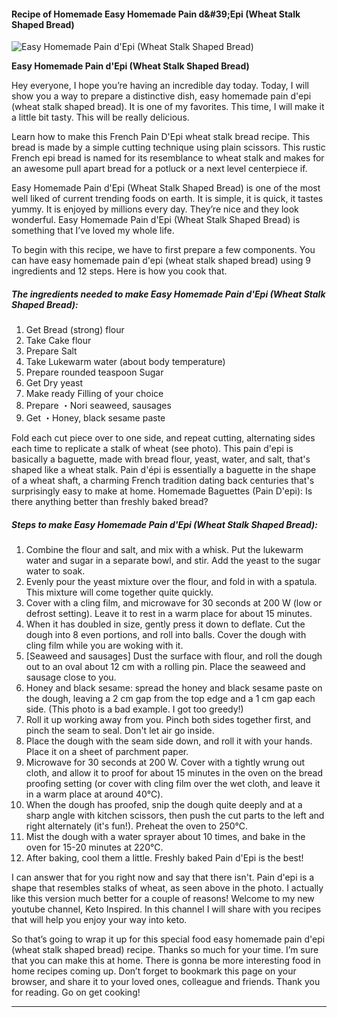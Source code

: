             

#### Recipe of Homemade Easy Homemade Pain d&amp;#39;Epi (Wheat Stalk Shaped Bread)

![Easy Homemade Pain d'Epi (Wheat Stalk Shaped Bread)](https://img-global.cpcdn.com/recipes/6478032459005952/751x532cq70/easy-homemade-pain-depi-wheat-stalk-shaped-bread-recipe-main-photo.jpg)

**Easy Homemade Pain d'Epi (Wheat Stalk Shaped Bread)**

Hey everyone, I hope you’re having an incredible day today. Today, I will show you a way to prepare a distinctive dish, easy homemade pain d'epi (wheat stalk shaped bread). It is one of my favorites. This time, I will make it a little bit tasty. This will be really delicious.

Learn how to make this French Pain D'Epi wheat stalk bread recipe. This bread is made by a simple cutting technique using plain scissors. This rustic French epi bread is named for its resemblance to wheat stalk and makes for an awesome pull apart bread for a potluck or a next level centerpiece if.

Easy Homemade Pain d'Epi (Wheat Stalk Shaped Bread) is one of the most well liked of current trending foods on earth. It is simple, it is quick, it tastes yummy. It is enjoyed by millions every day. They’re nice and they look wonderful. Easy Homemade Pain d'Epi (Wheat Stalk Shaped Bread) is something that I’ve loved my whole life.

To begin with this recipe, we have to first prepare a few components. You can have easy homemade pain d'epi (wheat stalk shaped bread) using 9 ingredients and 12 steps. Here is how you cook that.

##### The ingredients needed to make Easy Homemade Pain d'Epi (Wheat Stalk Shaped Bread):

1.  Get Bread (strong) flour
2.  Take Cake flour
3.  Prepare Salt
4.  Take Lukewarm water (about body temperature)
5.  Prepare rounded teaspoon Sugar
6.  Get Dry yeast
7.  Make ready Filling of your choice
8.  Prepare ・Nori seaweed, sausages
9.  Get ・Honey, black sesame paste

Fold each cut piece over to one side, and repeat cutting, alternating sides each time to replicate a stalk of wheat (see photo). This pain d'epi is basically a baguette, made with bread flour, yeast, water, and salt, that's shaped like a wheat stalk. Pain d'épi is essentially a baguette in the shape of a wheat shaft, a charming French tradition dating back centuries that's surprisingly easy to make at home. Homemade Baguettes (Pain D'epi): Is there anything better than freshly baked bread?

##### Steps to make Easy Homemade Pain d'Epi (Wheat Stalk Shaped Bread):

1.  Combine the flour and salt, and mix with a whisk. Put the lukewarm water and sugar in a separate bowl, and stir. Add the yeast to the sugar water to soak.
2.  Evenly pour the yeast mixture over the flour, and fold in with a spatula. This mixture will come together quite quickly.
3.  Cover with a cling film, and microwave for 30 seconds at 200 W (low or defrost setting). Leave it to rest in a warm place for about 15 minutes.
4.  When it has doubled in size, gently press it down to deflate. Cut the dough into 8 even portions, and roll into balls. Cover the dough with cling film while you are woking with it.
5.  \[Seaweed and sausages\] Dust the surface with flour, and roll the dough out to an oval about 12 cm with a rolling pin. Place the seaweed and sausage close to you.
6.  Honey and black sesame: spread the honey and black sesame paste on the dough, leaving a 2 cm gap from the top edge and a 1 cm gap each side. (This photo is a bad example. I got too greedy!)
7.  Roll it up working away from you. Pinch both sides together first, and pinch the seam to seal. Don't let air go inside.
8.  Place the dough with the seam side down, and roll it with your hands. Place it on a sheet of parchment paper.
9.  Microwave for 30 seconds at 200 W. Cover with a tightly wrung out cloth, and allow it to proof for about 15 minutes in the oven on the bread proofing setting (or cover with cling film over the wet cloth, and leave it in a warm place at around 40℃).
10.  When the dough has proofed, snip the dough quite deeply and at a sharp angle with kitchen scissors, then push the cut parts to the left and right alternately (it's fun!). Preheat the oven to 250℃.
11.  Mist the dough with a water sprayer about 10 times, and bake in the oven for 15-20 minutes at 220℃.
12.  After baking, cool them a little. Freshly baked Pain d'Epi is the best!

I can answer that for you right now and say that there isn't. Pain d'epi is a shape that resembles stalks of wheat, as seen above in the photo. I actually like this version much better for a couple of reasons! Welcome to my new youtube channel, Keto Inspired. In this channel I will share with you recipes that will help you enjoy your way into keto.

So that’s going to wrap it up for this special food easy homemade pain d'epi (wheat stalk shaped bread) recipe. Thanks so much for your time. I’m sure that you can make this at home. There is gonna be more interesting food in home recipes coming up. Don’t forget to bookmark this page on your browser, and share it to your loved ones, colleague and friends. Thank you for reading. Go on get cooking!

* * *